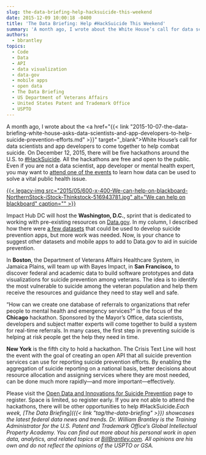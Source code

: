 ```yaml
---
slug: the-data-briefing-help-hacksuicide-this-weekend
date: 2015-12-09 10:00:18 -0400
title: 'The Data Briefing: Help #HackSuicide This Weekend'
summary: 'A month ago, I wrote about the White House’s call for data scientists and app developers to come together to help combat suicide. On December 12, 2015, there will be five hackathons around the U.S. to #HackSuicide. All the hackathons are free and open to the public. Even if you are not a data scientist,'
authors:
  - bbrantley
topics:
  - Code
  - Data
  - API
  - data visualization
  - data-gov
  - mobile apps
  - open data
  - The Data Briefing
  - US Department of Veterans Affairs
  - United States Patent and Trademark Office
  - USPTO
---
```


A month ago, I wrote about the <a href="{{< link "2015-10-07-the-data-briefing-white-house-asks-data-scientists-and-app-developers-to-help-suicide-prevention-efforts.md" >}}" target="_blank">White House’s call for data scientists and app developers to come together to help combat suicide</a>. On December 12, 2015, there will be five hackathons around the U.S. to [#HackSuicide](https://twitter.com/hashtag/hacksuicide). All the hackathons are free and open to the public. Even if you are not a data scientist, app developer or mental health expert, you may want to [attend one of the events](https://www.eventbrite.com/e/open-data-and-innovations-for-suicide-prevention-mentalhealthhackathon-tickets-19754370855) to learn how data can be used to solve a vital public health issue.

[{{< legacy-img src="2015/05/600-x-400-We-can-help-on-blackboard-NorthernStock-iStock-Thinkstock-516943781.jpg" alt="We can help on blackboard" caption="" >}}](https://s3.amazonaws.com/digitalgov/_legacy-img/2015/05/600-x-400-We-can-help-on-blackboard-NorthernStock-iStock-Thinkstock-516943781.jpg) 

Impact Hub DC will host the **Washington, D.C.**, sprint that is dedicated to working with pre-existing resources on [Data.gov](http://www.data.gov/). In my column, I described how there were [a few datasets](http://catalog.data.gov/dataset?q=suicide+&sort=score+desc%2C+name+asc&ext_location=&ext_bbox=&ext_prev_extent=-183.515625%2C-30.751277776257812%2C-17.578125%2C72.81607371878991) that could be used to develop suicide prevention apps, but more work was needed. Now, is your chance to suggest other datasets and mobile apps to add to Data.gov to aid in suicide prevention.

In **Boston**, the Department of Veterans Affairs Healthcare System, in Jamaica Plains, will team up with Bayes Impact, in **San Francisco,** to discover federal and academic data to build software prototypes and data visualizations for suicide prevention among veterans. The idea is to identify the most vulnerable to suicide among the veteran population and help them receive the resources and guidance they need to stay well and safe.

“How can we create one database of referrals to organizations that refer people to mental health and emergency services?” is the focus of the **Chicago** hackathon. Sponsored by the Mayor’s Office, data scientists, developers and subject matter experts will come together to build a system for real-time referrals. In many cases, the first step in preventing suicide is helping at risk people get the help they need in time.

**New York** is the fifth city to hold a hackathon. The Crisis Text Line will host the event with the goal of creating an open API that all suicide prevention services can use for reporting suicide prevention efforts. By enabling the aggregation of suicide reporting on a national basis, better decisions about resource allocation and assigning services where they are most needed, can be done much more rapidly—and more important—effectively.

Please visit the <a href="http://www.innovation.va.gov/suicideprevention/" target="_blank">Open Data and Innovations for Suicide Prevention</a> page to register. Space is limited, so register early. If you are not able to attend the hackathons, there will be other opportunities to help #HackSuicide._Each week, [The Data Briefing]({{< link "tag/the-data-briefing" >}}) showcases the latest federal data news and trends._
_Dr. William Brantley is the Training Administrator for the U.S. Patent and Trademark Office’s Global Intellectual Property Academy. You can find out more about his personal work in open data, analytics, and related topics at <a href="http://billbrantley.com" target="_blank">BillBrantley.com</a>. All opinions are his own and do not reflect the opinions of the USPTO or GSA._